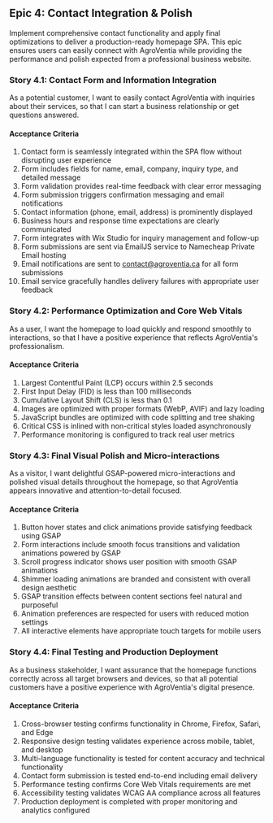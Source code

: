 ## Epic 4: Contact Integration & Polish

Implement comprehensive contact functionality and apply final optimizations to deliver a production-ready homepage SPA. This epic ensures users can easily connect with AgroVentia while providing the performance and polish expected from a professional business website.

### Story 4.1: Contact Form and Information Integration

As a potential customer,
I want to easily contact AgroVentia with inquiries about their services,
so that I can start a business relationship or get questions answered.

#### Acceptance Criteria
1. Contact form is seamlessly integrated within the SPA flow without disrupting user experience
2. Form includes fields for name, email, company, inquiry type, and detailed message
3. Form validation provides real-time feedback with clear error messaging
4. Form submission triggers confirmation messaging and email notifications
5. Contact information (phone, email, address) is prominently displayed
6. Business hours and response time expectations are clearly communicated
7. Form integrates with Wix Studio for inquiry management and follow-up
8. Form submissions are sent via EmailJS service to Namecheap Private Email hosting
9. Email notifications are sent to contact@agroventia.ca for all form submissions
10. Email service gracefully handles delivery failures with appropriate user feedback

### Story 4.2: Performance Optimization and Core Web Vitals

As a user,
I want the homepage to load quickly and respond smoothly to interactions,
so that I have a positive experience that reflects AgroVentia's professionalism.

#### Acceptance Criteria
1. Largest Contentful Paint (LCP) occurs within 2.5 seconds
2. First Input Delay (FID) is less than 100 milliseconds
3. Cumulative Layout Shift (CLS) is less than 0.1
4. Images are optimized with proper formats (WebP, AVIF) and lazy loading
5. JavaScript bundles are optimized with code splitting and tree shaking
6. Critical CSS is inlined with non-critical styles loaded asynchronously
7. Performance monitoring is configured to track real user metrics

### Story 4.3: Final Visual Polish and Micro-interactions

As a visitor,
I want delightful GSAP-powered micro-interactions and polished visual details throughout the homepage,
so that AgroVentia appears innovative and attention-to-detail focused.

#### Acceptance Criteria
1. Button hover states and click animations provide satisfying feedback using GSAP
2. Form interactions include smooth focus transitions and validation animations powered by GSAP
3. Scroll progress indicator shows user position with smooth GSAP animations
4. Shimmer loading animations are branded and consistent with overall design aesthetic
5. GSAP transition effects between content sections feel natural and purposeful
6. Animation preferences are respected for users with reduced motion settings
7. All interactive elements have appropriate touch targets for mobile users

### Story 4.4: Final Testing and Production Deployment

As a business stakeholder,
I want assurance that the homepage functions correctly across all target browsers and devices,
so that all potential customers have a positive experience with AgroVentia's digital presence.

#### Acceptance Criteria
1. Cross-browser testing confirms functionality in Chrome, Firefox, Safari, and Edge
2. Responsive design testing validates experience across mobile, tablet, and desktop
3. Multi-language functionality is tested for content accuracy and technical functionality
4. Contact form submission is tested end-to-end including email delivery
5. Performance testing confirms Core Web Vitals requirements are met
6. Accessibility testing validates WCAG AA compliance across all features
7. Production deployment is completed with proper monitoring and analytics configured